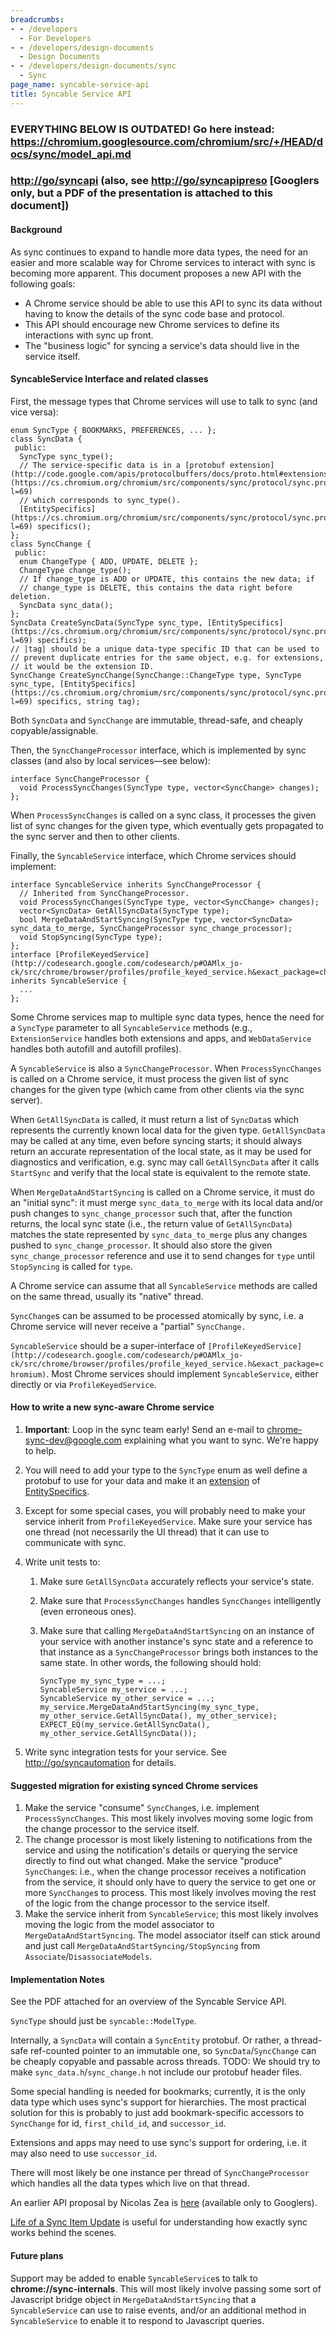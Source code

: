 ```yaml
---
breadcrumbs:
- - /developers
  - For Developers
- - /developers/design-documents
  - Design Documents
- - /developers/design-documents/sync
  - Sync
page_name: syncable-service-api
title: Syncable Service API
---
```


### EVERYTHING BELOW IS OUTDATED! Go here instead: <https://chromium.googlesource.com/chromium/src/+/HEAD/docs/sync/model_api.md>

### <http://go/syncapi> (also, see <http://go/syncapipreso> \[Googlers only, but a PDF of the presentation is attached to this document\])

#### Background

As sync continues to expand to handle more data types, the need for an easier
and more scalable way for Chrome services to interact with sync is becoming more
apparent. This document proposes a new API with the following goals:

*   A Chrome service should be able to use this API to sync its data
            without having to know the details of the sync code base and
            protocol.
*   This API should encourage new Chrome services to define its
            interactions with sync up front.
*   The "business logic" for syncing a service's data should live in the
            service itself.

#### SyncableService Interface and related classes

First, the message types that Chrome services will use to talk to sync (and vice
versa):

```none
enum SyncType { BOOKMARKS, PREFERENCES, ... };
class SyncData {
 public:
  SyncType sync_type();
  // The service-specific data is in a [protobuf extension](http://code.google.com/apis/protocolbuffers/docs/proto.html#extensions) of [EntitySpecifics](https://cs.chromium.org/chromium/src/components/sync/protocol/sync.proto?l=69)
  // which corresponds to sync_type().
  [EntitySpecifics](https://cs.chromium.org/chromium/src/components/sync/protocol/sync.proto?l=69) specifics();
};
class SyncChange {
 public:
  enum ChangeType { ADD, UPDATE, DELETE };
  ChangeType change_type();
  // If change_type is ADD or UPDATE, this contains the new data; if
  // change_type is DELETE, this contains the data right before deletion.
  SyncData sync_data();
};
SyncData CreateSyncData(SyncType sync_type, [EntitySpecifics](https://cs.chromium.org/chromium/src/components/sync/protocol/sync.proto?l=69) specifics);
// |tag| should be a unique data-type specific ID that can be used to
// prevent duplicate entries for the same object, e.g. for extensions,
// it would be the extension ID.
SyncChange CreateSyncChange(SyncChange::ChangeType type, SyncType sync_type, [EntitySpecifics](https://cs.chromium.org/chromium/src/components/sync/protocol/sync.proto?l=69) specifics, string tag);
```

Both `SyncData` and `SyncChange` are immutable, thread-safe, and cheaply
copyable/assignable.

Then, the `SyncChangeProcessor` interface, which is implemented by sync classes
(and also by local services—see below):

```none
interface SyncChangeProcessor {
  void ProcessSyncChanges(SyncType type, vector<SyncChange> changes);
};
```

When `ProcessSyncChanges` is called on a sync class, it processes the given list
of sync changes for the given type, which eventually gets propagated to the sync
server and then to other clients.

Finally, the `SyncableService` interface, which Chrome services should
implement:

```none
interface SyncableService inherits SyncChangeProcessor {
  // Inherited from SyncChangeProcessor.
  void ProcessSyncChanges(SyncType type, vector<SyncChange> changes);
  vector<SyncData> GetAllSyncData(SyncType type);
  bool MergeDataAndStartSyncing(SyncType type, vector<SyncData> sync_data_to_merge, SyncChangeProcessor sync_change_processor);
  void StopSyncing(SyncType type);
};
interface [ProfileKeyedService](http://codesearch.google.com/codesearch/p#OAMlx_jo-ck/src/chrome/browser/profiles/profile_keyed_service.h&exact_package=chromium) inherits SyncableService {
  ...
};
```

Some Chrome services map to multiple sync data types, hence the need for a
`SyncType` parameter to all `SyncableService` methods (e.g., `ExtensionService`
handles both extensions and apps, and `WebDataService` handles both autofill and
autofill profiles).

A `SyncableService` is also a `SyncChangeProcessor`. When `ProcessSyncChanges`
is called on a Chrome service, it must process the given list of sync changes
for the given type (which came from other clients via the sync server).

When `GetAllSyncData` is called, it must return a list of `SyncData`s which
represents the currently known local data for the given type. `GetAllSyncData`
may be called at any time, even before syncing starts; it should always return
an accurate representation of the local state, as it may be used for diagnostics
and verification, e.g. sync may call `GetAllSyncData` after it calls `StartSync`
and verify that the local state is equivalent to the remote state.

When `MergeDataAndStartSyncing` is called on a Chrome service, it must do an
"initial sync": it must merge `sync_data_to_merge` with its local data and/or
push changes to `sync_change_processor` such that, after the function returns,
the local sync state (i.e., the return value of `GetAllSyncData`) matches the
state represented by `sync_data_to_merge` plus any changes pushed to
`sync_change_processor`. It should also store the given `sync_change_processor`
reference and use it to send changes for `type` until `StopSyncing` is called
for `type`.

A Chrome service can assume that all `SyncableService` methods are called on the
same thread, usually its "native" thread.

`SyncChange`s can be assumed to be processed atomically by sync, i.e. a Chrome
service will never receive a "partial" `SyncChange.`

`SyncableService` should be a super-interface of
`[ProfileKeyedService](http://codesearch.google.com/codesearch/p#OAMlx_jo-ck/src/chrome/browser/profiles/profile_keyed_service.h&exact_package=chromium)`.
Most Chrome services should implement `SyncableService`, either directly or via
`ProfileKeyedService`.

#### How to write a new sync-aware Chrome service

1.  **Important**: Loop in the sync team early! Send an e-mail to
            chrome-sync-dev@google.com explaining what you want to sync. We're
            happy to help.
2.  You will need to add your type to the `SyncType` enum as well define
            a protobuf to use for your data and make it an
            [extension](http://code.google.com/apis/protocolbuffers/docs/proto.html#extensions)
            of
            [EntitySpecifics](http://codesearch.google.com/codesearch/p#OAMlx_jo-ck/src/chrome/browser/sync/protocol/sync.proto&exact_package=chromium).
3.  Except for some special cases, you will probably need to make your
            service inherit from `ProfileKeyedService`. Make sure your service
            has one thread (not necessarily the UI thread) that it can use to
            communicate with sync.
4.  Write unit tests to:
    1.  Make sure `GetAllSyncData` accurately reflects your service's
                state.
    2.  Make sure that `ProcessSyncChanges` handles `SyncChanges`
                intelligently (even erroneous ones).
    3.  Make sure that calling `MergeDataAndStartSyncing` on an instance
                of your service with another instance's sync state and a
                reference to that instance as a `SyncChangeProcessor` brings
                both instances to the same state. In other words, the following
                should hold:

        ```none
        SyncType my_sync_type = ...;
        SyncableService my_service = ...;
        SyncableService my_other_service = ...;
        my_service.MergeDataAndStartSyncing(my_sync_type, my_other_service.GetAllSyncData(), my_other_service);
        EXPECT_EQ(my_service.GetAllSyncData(), my_other_service.GetAllSyncData());
        ```

5.  Write sync integration tests for your service. See
            <http://go/syncautomation> for details.

#### Suggested migration for existing synced Chrome services

1.  Make the service "consume" `SyncChange`s, i.e. implement
            `ProcessSyncChanges`. This most likely involves moving some logic
            from the change processor to the service itself.
2.  The change processor is most likely listening to notifications from
            the service and using the notification's details or querying the
            service directly to find out what changed. Make the service
            "produce" `SyncChange`s: i.e., when the change processor receives a
            notification from the service, it should only have to query the
            service to get one or more `SyncChange`s to process. This most
            likely involves moving the rest of the logic from the change
            processor to the service itself.
3.  Make the service inherit from `SyncableService`; this most likely
            involves moving the logic from the model associator to
            `MergeDataAndStartSyncing`. The model associator itself can stick
            around and just call `MergeDataAndStartSyncing/StopSyncing` from
            `Associate`/`DisassociateModels`.

#### Implementation Notes

See the PDF attached for an overview of the Syncable Service API.

`SyncType` should just be `syncable::ModelType`.

Internally, a `SyncData` will contain a `SyncEntity` protobuf. Or rather, a
thread-safe ref-counted pointer to an immutable one, so `SyncData`/`SyncChange`
can be cheaply copyable and passable across threads. TODO: We should try to make
`sync_data.h`/`sync_change.h` not include our protobuf header files.

Some special handling is needed for bookmarks; currently, it is the only data
type which uses sync's support for hierarchies. The most practical solution for
this is probably to just add bookmark-specific accessors to `SyncChange` for id,
`first_child_id`, and `successor_id`.

Extensions and apps may need to use sync's support for ordering, i.e. it may
also need to use `successor_id`.

There will most likely be one instance per thread of `SyncChangeProcessor` which
handles all the data types which live on that thread.

An earlier API proposal by Nicolas Zea is
[here](https://docs.google.com/a/google.com/document/d/1-Ky4lhCTIN_9cTef2zZsIh3pBALQUPj-3Hh2BpPkX20/edit?hl=en)
(available only to Googlers).

[Life of a Sync Item
Update](https://docs.google.com/Doc?docid=0Aa_pnb1d4_gnZDUzOWp4bV80ZDhjeng1ZzU&hl=en)
is useful for understanding how exactly sync works behind the scenes.

#### Future plans

Support may be added to enable `SyncableService`s to talk to
**chrome://sync-internals**. This will most likely involve passing some sort of
Javascript bridge object in `MergeDataAndStartSyncing` that a `SyncableService`
can use to raise events, and/or an additional method in `SyncableService` to
enable it to respond to Javascript queries.